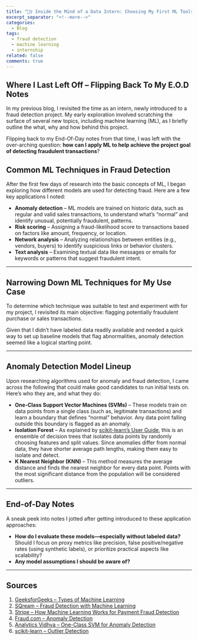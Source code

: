```yaml
---
title: "🕵️‍♀️ Inside the Mind of a Data Intern: Choosing My First ML Tools for Fraud Detection"
excerpt_separator: "<!--more-->"
categories:
  - Blog
tags:
  - fraud detection
  - machine learning
  - internship
related: false
comments: true
---
```


## Where I Last Left Off – Flipping Back To My E.O.D Notes
In my previous blog, I revisited the time as an intern, newly introduced to a fraud detection project. My early exploration involved scratching the surface of several new topics, including machine learning (ML), as I briefly outline the what, why and how behind this project. 

Flipping back to my End-Of-Day notes from that time, I was left with the over-arching question: **how can I apply ML to help achieve the project goal of detecting fraudulent transactions**?

<!--more-->

## Common ML Techniques in Fraud Detection

After the first few days of research into the basic concepts of ML, I began exploring how different models are used for detecting fraud. Here are a few key applications I noted:

- **Anomaly detection** – ML models are trained on historic data, such as regular and valid sales transactions, to understand what’s “normal” and identify unusual, potentially fraudulent, patterns.
- **Risk scoring** – Assigning a fraud-likelihood score to transactions based on factors like amount, frequency, or location.
- **Network analysis** – Analyzing relationships between entities (e.g., vendors, buyers) to identify suspicious links or behavior clusters.
- **Text analysis** – Examining textual data like messages or emails for keywords or patterns that suggest fraudulent intent.

---

## Narrowing Down ML Techniques for My Use Case

To determine which technique was suitable to test and experiment with for my project, I revisited its main objective: flagging potentially fraudulent purchase or sales transactions.

Given that I didn’t have labeled data readily available and needed a quick way to set up baseline models that flag abnormalities, anomaly detection seemed like a logical starting point.

---

## Anomaly Detection Model Lineup

Upon researching algorithms used for anomaly and fraud detection, I came across the following that could make good candidates to run initial tests on. Here’s who they are, and what they do:

- **One-Class Support Vector Machines (SVMs)** – These models train on data points from a single class (such as, legitimate transactions) and learn a boundary that defines “normal” behavior. Any data point falling outside this boundary is flagged as an anomaly.
- **Isolation Forest** – As explained by [scikit-learn’s User Guide](https://scikit-learn.org/stable/modules/outlier_detection.html), this is an ensemble of decision trees that isolates data points by randomly choosing features and split values. Since anomalies differ from normal data, they have shorter average path lengths, making them easy to isolate and detect.
- **K Nearest Neighbor (KNN)** – This method measures the average distance and finds the nearest neighbor for every data point. Points with the most significant distance from the population will be considered outliers.

---

## End-of-Day Notes

A sneak peek into notes I jotted after getting introduced to these application approaches:

- **How do I evaluate these models—especially without labeled data?** Should I focus on proxy metrics like precision, false positive/negative rates (using synthetic labels), or prioritize practical aspects like scalability?
- **Any model assumptions I should be aware of?**

---

## Sources

1. [GeeksforGeeks – Types of Machine Learning](https://www.geeksforgeeks.org/machine-learning/types-of-machine-learning/)
2. [SQream – Fraud Detection with Machine Learning](https://sqream.com/blog/fraud-detection-machine-learning/)
3. [Stripe – How Machine Learning Works for Payment Fraud Detection](https://stripe.com/resources/more/how-machine-learning-works-for-payment-fraud-detection-and-prevention)
4. [Fraud.com – Anomaly Detection](https://www.fraud.com/post/anomaly-detection)
5. [Analytics Vidhya – One-Class SVM for Anomaly Detection](https://www.analyticsvidhya.com/blog/2024/03/one-class-svm-for-anomaly-detection/)
6. [scikit-learn – Outlier Detection](https://scikit-learn.org/stable/modules/outlier_detection.html)
